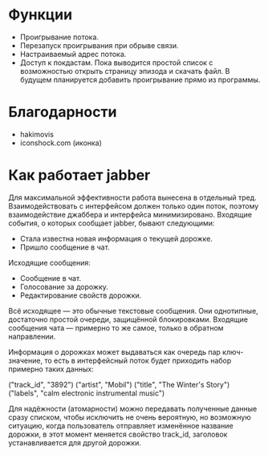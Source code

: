 Функции
=======

- Проигрывание потока.
- Перезапуск проигрывания при обрыве связи.
- Настраиваемый адрес потока.
- Доступ к покдастам.  Пока выводится простой список с возможностью открыть
  страницу эпизода и скачать файл.  В будущем планируется добавить проигрывание
  прямо из программы.


Благодарности
=============

- hakimovis
- iconshock.com (иконка)


Как работает jabber
===================

Для максимальной эффективности работа вынесена в отдельный тред.
Взаимодействовать с интерфейсом должен только один поток, поэтому
взаимодействие джаббера и интерфейса минимизировано.  Входящие события, о
которых сообщает jabber, бывают следующими:

- Стала известна новая информация о текущей дорожке.
- Пришло сообщение в чат.

Исходящие сообщения:

- Сообщение в чат.
- Голосование за дорожку.
- Редактирование свойств дорожки.

Всё исходящее — это обычные текстовые сообщения.  Они однотипные, достаточно
простой очереди, защищённой блокировками.  Входящие сообщения чата — примерно
то же самое, только в обратном направлении.

Информация о дорожках может выдаваться как очередь пар ключ-значение, то есть в
интерфейсный поток будет приходить набор примерно таких данных:

  ("track_id", "3892")
  ("artist", "Mobil")
  ("title", "The Winter's Story")
  ("labels", "calm electronic instrumental music")

Для надёжности (атомарности) можно передавать полученные данные сразу списком,
чтобы исключить не очень вероятную, но возможную ситуацию, когда пользователь
отправляет изменённое название дорожки, в этот момент меняется свойство
track_id, заголовок устанавливается для другой дорожки.
